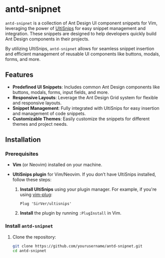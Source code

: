 # antd-snipnet

`antd-snipnet` is a collection of Ant Design UI component snippets for Vim, leveraging the power of [UltiSnips](https://github.com/SirVer/ultisnips) for easy snippet management and integration. These snippets are designed to help developers quickly build Ant Design components in their projects.

By utilizing UltiSnips, `antd-snipnet` allows for seamless snippet insertion and efficient management of reusable UI components like buttons, modals, forms, and more.

## Features

- **Predefined UI Snippets**: Includes common Ant Design components like buttons, modals, forms, input fields, and more.
- **Responsive Layouts**: Leverage the Ant Design Grid system for flexible and responsive layouts.
- **Snippet Management**: Fully integrated with UltiSnips for easy insertion and management of code snippets.
- **Customizable Themes**: Easily customize the snippets for different themes and project needs.

## Installation

### Prerequisites

- **Vim** (or Neovim) installed on your machine.
- **UltiSnips plugin** for Vim/Neovim. If you don’t have UltiSnips installed, follow these steps:

  1. **Install UltiSnips** using your plugin manager. For example, if you're using [vim-plug](https://github.com/junegunn/vim-plug):

     ```vim
     Plug 'SirVer/ultisnips'
     ```

  2. **Install** the plugin by running `:PlugInstall` in Vim.

### Install `antd-snipnet`

1. Clone the repository:

   ```bash
   git clone https://github.com/yourusername/antd-snipnet.git
   cd antd-snipnet
